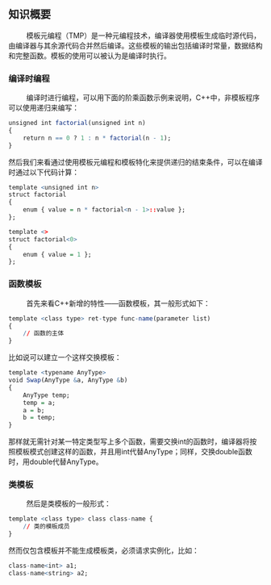 ## 知识概要

&nbsp;&nbsp;&nbsp;&nbsp;&nbsp;&nbsp;&nbsp;&nbsp;
模板元编程（TMP）是一种元编程技术，编译器使用模板生成临时源代码，由编译器与其余源代码合并然后编译。这些模板的输出包括编译时常量，数据结构和完整函数。模板的使用可以被认为是编译时执行。

### 编译时编程

&nbsp;&nbsp;&nbsp;&nbsp;&nbsp;&nbsp;&nbsp;&nbsp;
编译时进行编程，可以用下面的阶乘函数示例来说明，C++中，非模板程序可以使用递归来编写：

```r
unsigned int factorial(unsigned int n)
{
	return n == 0 ? 1 : n * factorial(n - 1);
}
```

然后我们来看通过使用模板元编程和模板特化来提供递归的结束条件，可以在编译时通过以下代码计算：

```r
template <unsigned int n>
struct factorial
{
	enum { value = n * factorial<n - 1>::value };
};

template <>
struct factorial<0>
{
	enum { value = 1 };
};
```

### 函数模板

&nbsp;&nbsp;&nbsp;&nbsp;&nbsp;&nbsp;&nbsp;&nbsp;
首先来看C++新增的特性——函数模板，其一般形式如下：

```r
template <class type> ret-type func-name(parameter list)
{
	// 函数的主体
}
```

比如说可以建立一个这样交换模板：

```r
template <typename AnyType>
void Swap(AnyType &a, AnyType &b)
{
	AnyType temp;
	temp = a;
	a = b;
	b = temp;
}
```

那样就无需针对某一特定类型写上多个函数，需要交换int的函数时，编译器将按照模板模式创建这样的函数，并且用int代替AnyType；同样，交换double函数时，用double代替AnyType。

### 类模板

&nbsp;&nbsp;&nbsp;&nbsp;&nbsp;&nbsp;&nbsp;&nbsp;
然后是类模板的一般形式：

```r
template <class type> class class-name {
	// 类的模板成员
}
```

然而仅包含模板并不能生成模板类，必须请求实例化，比如：

```r
class-name<int> a1;
class-name<string> a2;
```

